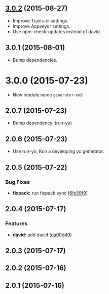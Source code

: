 <a name="3.0.2"></a>
## [3.0.2](https://github.com/pandawing/generator-nm5/compare/v3.0.1...v3.0.2) (2015-08-27)

* Improve Travis-ci settings.
* Improve Appveyor settings.
* Use npm-check-updates instead of david.


<a name="3.0.1"></a>
## 3.0.1 (2015-08-01)

* Bump dependencies.


<a name="3.0.0"></a>
# 3.0.0 (2015-07-23)

* New module name `generator-nm5`


<a name="2.0.7"></a>
## 2.0.7 (2015-07-23)

* Bump dependency. (run-yo)


<a name="2.0.6"></a>
## 2.0.6 (2015-07-23)

* Use run-yo, Run a developing yo generator.


<a name="2.0.5"></a>
## 2.0.5 (2015-07-22)


### Bug Fixes

* **fixpack:** run fixpack sync ([6fe59f9](https://github.com/pandawing/generator-nm5/commit/6fe59f9))



<a name="2.0.4"></a>
## 2.0.4 (2015-07-17)


### Features

* **david:** add david ([da00d49](https://github.com/pandawing/generator-nm5/commit/da00d49))



<a name="2.0.3"></a>
## 2.0.3 (2015-07-17)




<a name="2.0.2"></a>
## 2.0.2 (2015-07-16)




<a name="2.0.1"></a>
## 2.0.1 (2015-07-16)




